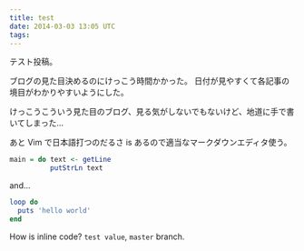 ```yaml
---
title: test
date: 2014-03-03 13:05 UTC
tags:
---
```


テスト投稿。

ブログの見た目決めるのにけっこう時間かかった。
日付が見やすくて各記事の境目がわかりやすいようにした。

けっこうこういう見た目のブログ、見る気がしないでもないけど、地道に手で書いてしまった…

あと Vim で日本語打つのだるさ is あるので適当なマークダウンエディタ使う。

```haskell
main = do text <- getLine
          putStrLn text
```

and...

```ruby
loop do
  puts 'hello world'
end
```

How is inline code? `test value`, `master` branch.
